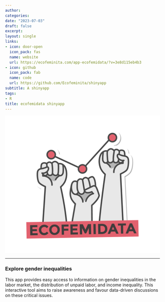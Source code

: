 ```yaml
---
author:
categories:
date: "2023-07-03"
draft: false
excerpt: 
layout: single
links:
- icon: door-open
  icon_pack: fas
  name: website
  url: https://ecofeminita.com/app-ecofemidata/?v=3e8d115eb4b3
- icon: github
  icon_pack: fab
  name: code
  url: https://github.com/Ecofeminita/shinyapp
subtitle: A shinyapp
tags:
- R
title: ecofemidata shinyapp
---
```


![Tachyons Logo Script](Ecofemidata_logo.png)


---

### Explore gender inequalities

This app provides easy access to information on gender inequalities in the labor market, the distribution of unpaid labor, and income inequality. This interactive tool aims to raise awareness and favour data-driven discussions on these critical issues.



